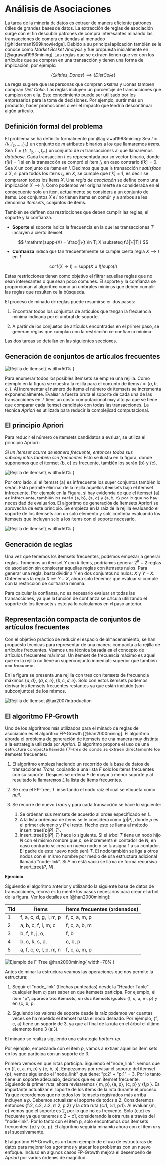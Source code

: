 # Análisis de Asociaciones

La tarea de la minería de datos es extraer de manera eficiente patrones útiles
de grandes bases de datos. La extracción de reglas de asociación surge con el
fin descubrir patrones de compra interesantes minando las transacciones de
compra en tiendas al menudeo [@hilderman1999knowledge]. Debido a su principal
aplicación también se le conoce como *Market Basket Analysis* y fue propuesta
inicialmente en [@agrawal1993mining]. Las reglas que se extraen tienen que ver
con los artículos que se compran en una transacción y tienen una forma de
implicación, por ejemplo:

$$
\{Skittles, Donas \} \implies \{ Diet Coke \}
$$ 

La regla sugiere que las personas que compran *Skittles* y Donas también
compran *Diet Coke*. Las reglas incluyen un porcentaje de transacciones que
cumplen con ella. Este conocimiento puede ser utilizado por los empresarios
para la toma de decisiones. Por ejemplo, surtir más un producto, hacer
promociones o ver el impacto que tendría descontinuar algún articulo.

## Definición formal del problema

El problema se ha definido formalmente por @agrawal1993mining: Sea $I = \{i_1,
i_2,\dots,i_m\}$ un conjunto de $m$ atributos binarios a los que llamaremos
*ítems*. Sea $T=\{t_1,t_2,\dots, t_m \}$ un conjunto de $m$ transacciones al
que llamaremos *database*. Cada transacción $t$ es representada por un vector
binario, donde $t[k] = 1$ si en la transacción se compró el ítem $i_k$ en caso
contrario $t[k] = 0$. Sea $X$ un conjunto de ítems en $I$. Decimos que que la
transacción $t$ *satisface* a $X$, si para todos los ítems $I_k$ en $X$, se
cumple que $t[k] = 1$, es decir se compraron todos los ítems $X$. Una *regla de
asociación* se define como una implicación $X \implies I_j$. Como podemos ver
originalmente se consideraba en el consecuente solo un ítem, actualmente se
considera a un conjunto de ítems. Los conjuntos $X$ e $I$ no tienen ítems en
común y a ambos se les denomina *itemsets*, conjuntos de ítems.

También se definen dos restricciones que deben cumplir las reglas, el soporte y
la confianza.

* **Soporte** el soporte indica la frecuencia en la que las transacciones $T$
 incluyen a cierto ítemset. 

 $$
 \mathrm{supp}(X) = \frac{|\{t \in T; X \subseteq t\}|}{|T|}
 $$

* **Confianza** indica que tan frecuentemente se cumple cierta regla $X \implies I$ en $T$

$$
\mathrm{conf}(X \Rightarrow I) = \mathrm{supp}(X \cup I) / \mathrm{supp}(I)
$$

Estas restricciones tienen como objetivo el filtrar aquellas reglas que no sean interesantes o que sean poco comunes. El soporte y la confianza se proporcionan al algoritmo como un umbrales mínimos que deben cumplir las reglas que resulten de la búsqueda.

El proceso de minado de reglas puede resumirse en dos pasos:

1. Encontrar todos los conjuntos de artículos que tengan la frecuencia mínima indicada por el umbral    de soporte.

2. A partir de los conjuntos de artículos encontrados en el primer paso, se generan reglas que cumplan  con la restricción de confianza mínima.

Las dos tareas se detallan en las siguientes secciones.

## Generación de conjuntos de artículos frecuentes

![Rejilla de ítemset](../img/itemset-1.png){ width=50% }

Para enumerar todos los posibles ítemsets se emplea una rejilla. Como ejemplo
en la figura se muestra la rejilla para el conjunto de ítems $I = \{a, b,
c,\}$. Al incrementar el número de ítems el número de ítemsets se incrementa
exponencialmente. Evaluar a fuerza bruta el soporte de cada una de las
transacciones en $T$ tiene un costo computacional muy alto ya que se tiene que
comparar cada ítemset candidato con todas las transacciones. La técnica
*Apriori* es utilizada para reducir la complejidad computacional.

## El principio Apriori

Para reducir el número de ítemsets candidatos a evaluar, se utiliza el principio Apriori : 

*Si un ítemset ocurre de manera frecuente, entonces todos sus subconjuntos también son frecuentes* 
Esto se ilustra en la figura, donde suponemos que el ítemset {b, c} es frecuente, también los serán {b} y {c}. 

![Rejilla de ítemset](../img/itemset-3.png){ width=50% }

Por otro lado, si el ítemset {a} es infrecuente los super conjuntos también lo
serán. Esto permite eliminar de la rejilla aquellos ítemsets bajo el ítemset
infrecuente. Por ejemplo en la Figura, si hay evidencia de que el ítemset {a}
es infrecuente, también los serán {a, b}, {a, c} y {a, b, c} por lo que no hay
necesidad de evaluarlos. El algoritmo de generación de ítemsets Apriori se
aprovecha de este principio. Se empieza en la raíz de la rejilla evaluando el
soporte de los ítemsets con un solo elemento y solo continúa evaluando los
ítemsets que incluyan solo a los ítems con el soporte necesario.

![Rejilla de ítemset](../img/itemset-2.png){ width=50% }

## Generación de reglas

Una vez que tenemos los ítemsets frecuentes, podemos empezar a generar reglas.
Tomemos un itemset $Y$ con $k$ ítems, podríamos generar $2^K - 2$ reglas de
asociación sin considerar aquellas reglas con ítemsets nulos. Para generar una
regla, basta dividir a $Y$ en dos conjuntos no nulos: $X$ y $Y-X$. Obtenemos la
regla $X \implies Y-X$, ahora solo tenemos que evaluar si cumple con la
restricción de confianza mínima.

Para calcular la confianza, no es necesario evaluar en todas las transacciones,
ya que la función de confianza se calcula utilizando el soporte de los ítemsets
y esto ya lo calculamos en el paso anterior.

## Representación compacta de conjuntos de artículos frecuentes

Con el objetivo práctico de reducir el espacio de almacenamiento, se han
propuesto técnicas para representar de una manera compacta a la rejilla de
artículos frecuentes. Veamos una técnica basada en el concepto de artículos
frecuentes máximos. Un ítemset de frecuencia máximo es aquel que en la rejilla
no tiene un superconjunto inmediato superior que también sea frecuente. 

En la figura se presenta una rejilla con tres con ítemsets de frecuencia máximos
$\{a, d\}$, $\{a, c, e\}$, $\{b, c, d, e\}$. Solo con estos ítemsets podemos
derivar los ítemsets frecuentes restantes ya que están incluido (son
subconjuntos) de los mismos.

![Rejilla de ítemset @tan2007introduction ](../img/lattice.png)

## El algoritmo FP-Growth

Uno de los algoritmos más utilizados para el minado de reglas de asociación es
el algoritmo FP-Growth [@han2000mining]. El algoritmo aborda el problema de
generación de ítemsets de una manera muy distinta a la estrategia utilizada por
*Apriori*. El algoritmo propone el uso de una estructura compacta llamada
*FP-tree* de donde se extraen directamente los ítemsets frecuentes:

1. El algoritmo empieza haciendo un recorrido de la base de datos de transacciones $Trans$, 
   copiando a una lista $F$ solo los ítems frecuentes con su soporte. Después se ordena $F$ de mayor a menor soporte y al resultado le llamaremos $L$ la lista de ítems frecuentes.

2. Se crea el FP-tree, $T$, insertando el nodo raíz el cual se etiqueta como *null*. 

3. Se recorre de nuevo $Trans$ y para cada transacción se hace lo siguiente:
    1. Se ordenan sus ítemsets de acuerdo al orden especificado en $L$.
    2. A la lista ordenada de ítems se le considera como $[p|P]$, donde $p$ es el primer elemento y $P$ el resto. Hecho esto se llama al método insert_tree($[p|P]$, $T$).
    3. insert_tree($[p|P]$, $T$) hace lo siguiente. Si el árbol $T$ tiene un nodo hijo $N$ con el mismo nombre que $p$, se incrementa el contador de $N$; en caso contrario se crea un nuevo nodo y se la asigna 1 a su contador. El padre de este nuevo nodo será $T$. El nodo también se liga a otros nodos con el mismo nombre por medio de una estructura adicional llamada "node-link".  Si $P$ no está vacío se llama de forma recursiva insert_tree($P$, $N$).   
  
**Ejercicio**

Siguiendo el algoritmo anterior y utilizando la siguiente  base de datos de transacciones, recrea en tu mente los pasos necesarios para crear el árbol de la figura. Ver los detalles en [@han2000mining]:

| Tid| Ítems                   | Ítems frecuentes (ordenados)  |
|----|-------------------------|-------------------------------|
| 1  | f, a, c, d, g, i, m, p  | f, c, a, m, p                 |
| 2  | a, b, c, f, l, m; o     | f, c, a, b, m                 |
| 3  | b, f, h, j, o,          | f, b                          |
| 4  | b, c, k, s, p,          | c, b, p                       |
| 5  | a, f, c, e, l, p, m, n  | f, c, a, m, p                 |


![Ejemplo de F-Tree @han2000mining ](../img/fpgrowth.png){ width=70% }

Antes de minar la estructura veamos las operaciones que nos permite la estructura:

1. Seguir  el "node_link" (flechas punteadas) desde la "Header Table" cualquier ítem $a_i$ para saber en que ítemsets participa. Por ejemplo, el ítem "p", aparece tres ítemsets, en dos ítemsets iguales {f, c, a, m, p} y en {c, b, p.

2. Siguiendo los valores de soporte desde la raíz podemos ver cuantas veces se ha repetido el ítemset hasta el nodo     deseado. Por ejemplo, {f, c, a} tiene un soporte de 3, ya que al final de la ruta en el árbol el último elemento tiene 3 (a:3).  

El minado se realiza siguiendo una estrategia *bottom-up*.

Por ejemplo, empezando con el ítem $p$, vamos a extraer aquellos ítem sets en los que participa con un soporte de 3.

Primero vemos en que rutas participa. Siguiendo el "node_link": vemos que en
{f, c, a, m, p} y {c, b, p}. Empezamos por revisar el soporte del ítemset
{$p$}, vemos siguiendo el "node_link" que tiene: "p:2" + "p:1" = 3. Por lo
tanto tiene un soporte adecuado, decimos que es un ítemset frecuente. Siguiendo
la primer ruta, ahora revisaremos { m, p}, {a, p}, {c, p} y {f,p }. Es
importante actualizar el soporte de los ítems de la ruta durante el proceso. Ya
que recordemos que no todos los ítemsets registrados más arriba incluyen a $p$.
Debemos actualizar el soporte de todos a 2. Consideremos entonces {f:2, c:2,
a:2, m:2, p:2} y la otra ruta {c:1, b:1, p:1}. Al evaluar {m, e} vemos que el
soporte es 2, por lo que no es frecuente. Solo {c,e} es frecuente ya que
tenemos c:2 + c1, considerando la otra ruta a través del "node-link". Por lo
tanto con el ítem p, solo encontramos dos ítemsets frecuentes: {p} y {c, p}. El
algoritmo seguiría minando ahora con el ítem $m$ y así sucesivamente.

El algoritmo FP-Growth, es un buen ejemplo de el uso de estructuras de datos
para mejorar los algoritmos y atacar los problemas con un nuevo enfoque.
Incluso en algunos casos FP-Growth mejora el desempeño de *Apriori* por varios
órdenes de magnitud.
